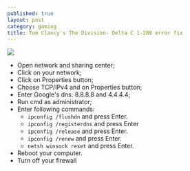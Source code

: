 ```yaml
---
published: true
layout: post
category: gaming
title: Tom Clancy's The Division- Delta C 1-200 error fix
---
```

![](https://mobile.donanimhaber.com/store/60/3e/df/603edfafc9b1c1c57c4be37a4131f02d.jpeg)

- Open network and sharing center;
- Click on your network;
- Click on Properties button;
- Choose TCP/IPv4 and on Properties button;
- Enter Google's dns: 8.8.8.8 and 4.4.4.4;
- Run cmd as administrator;
- Enter following commands:
  - `ipconfig /flushdn` and press Enter.
  - `ipconfig /registerdns` and press Enter
  - `ipconfig /release` and press Enter.
  - `ipconfig /renew` and press Enter.
  - `netsh winsock reset` and press Enter.
- Reboot your computer.
- Turn off your firewall
